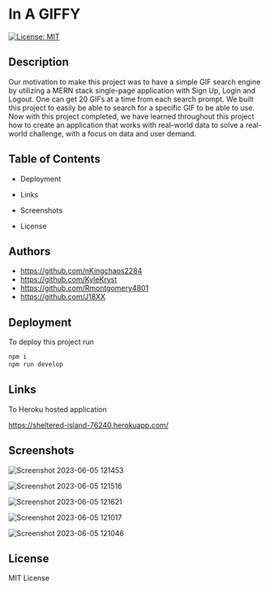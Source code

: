 # In A GIFFY #

[![License: MIT](https://img.shields.io/badge/License-MIT-yellow.svg)](https://opensource.org/licenses/MIT)

## Description ##

Our motivation to make this project was to have a simple GIF search engine by utilizing a MERN stack single-page application with Sign Up, Login and Logout. One can get 20 GIFs at a time from each search prompt. We built this project to easily be able to search for a specific GIF to be able to use. Now with this project completed, we have learned throughout this project how to create an application that works with real-world data to solve a real-world challenge, with a focus on data and user demand.

## Table of Contents ##
- Deployment

- Links

- Screenshots

- License

## Authors ##

- https://github.com/nKingchaos2284
- https://github.com/KyleKryst
- https://github.com/Rmontgomery4801
- https://github.com/J18XX

## Deployment ##

To deploy this project run

```bash for root file
npm i
npm run develop
```

## Links ##

To Heroku hosted application

 https://sheltered-island-76240.herokuapp.com/

## Screenshots ##

![Screenshot 2023-06-05 121453](https://github.com/nKingchaos2284/three-point-gif/assets/119367684/b49c5951-319f-4ccc-b902-8e3a7aaa6be7)

![Screenshot 2023-06-05 121516](https://github.com/nKingchaos2284/three-point-gif/assets/119367684/fb38eab5-ad12-4c5f-aa97-d84d9f63b5ee)

![Screenshot 2023-06-05 121621](https://github.com/nKingchaos2284/three-point-gif/assets/119367684/03a9cb2f-f3a7-4f75-81fb-8a91f75230ee)

![Screenshot 2023-06-05 121017](https://github.com/nKingchaos2284/three-point-gif/assets/119367684/3e67506b-f829-46b1-9a2a-4a4101fb7ecb)

![Screenshot 2023-06-05 121046](https://github.com/nKingchaos2284/three-point-gif/assets/119367684/2749a08a-f38c-4e90-8b75-4c8ddd3443aa)

## License ##

MIT License
